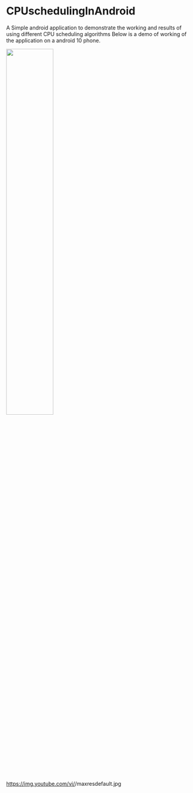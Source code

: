 # CPUschedulingInAndroid
A Simple android application to demonstrate the working and results of using different CPU scheduling algorithms 
Below is a demo of working of the application on a android 10 phone.

[<img src="https://img.youtube.com/vi/DAtwx9IUDzw/maxresdefault.jpg" width="50%">](https://www.youtube.com/watch?v=DAtwx9IUDzw)
https://img.youtube.com/vi/<insert-youtube-video-id-here>/maxresdefault.jpg
